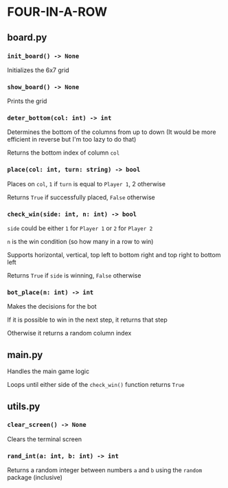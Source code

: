 # FOUR-IN-A-ROW

## board.py

### `init_board() -> None`

Initializes the 6x7 grid

### `show_board() -> None`

Prints the grid

### `deter_bottom(col: int) -> int`

Determines the bottom of the columns from up to down (It would be more efficient in reverse but I'm too lazy to do that)

Returns the bottom index of column `col`

### `place(col: int, turn: string) -> bool`

Places on `col`, `1` if `turn` is equal to `Player 1`, 2 otherwise

Returns `True` if successfully placed, `False` otherwise

### `check_win(side: int, n: int) -> bool`

`side` could be either `1` for `Player 1` or `2` for `Player 2`

`n` is the win condition (so how many in a row to win)

Supports horizontal, vertical, top left to bottom right and top right to bottom left

Returns `True` if `side` is winning, `False` otherwise

### `bot_place(n: int) -> int`

Makes the decisions for the bot

If it is possible to win in the next step, it returns that step

Otherwise it returns a random column index

## main.py

Handles the main game logic

Loops until either side of the `check_win()` function returns `True`

## utils.py

### `clear_screen() -> None`

Clears the terminal screen

### `rand_int(a: int, b: int) -> int`

Returns a random integer between numbers `a` and `b` using the `random` package (inclusive)
